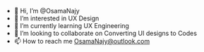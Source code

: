 - 👋 Hi, I’m @OsamaNajy
- 👀 I’m interested in UX Design
- 🌱 I’m currently learning UX Engineering
- 💞️ I’m looking to collaborate on Converting UI designs to Codes
- 📫 How to reach me OsamaNajy@outlook.com

<!---
OsamaNajy/OsamaNajy is a ✨ special ✨ repository because its `README.md` (this file) appears on your GitHub profile.
You can click the Preview link to take a look at your changes.
--->
